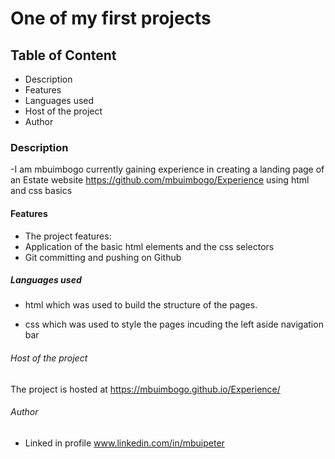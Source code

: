 # One of my first projects

## Table of Content
- Description
- Features
- Languages used
- Host of the project
- Author

### Description
-I am mbuimbogo currently gaining experience in creating a landing page of an Estate website https://github.com/mbuimbogo/Experience using html and css basics

#### Features
- The project features:
- Application of the basic html elements and the css selectors 
- Git committing and pushing on Github

##### Languages used
- html which was used to build the structure of the pages.

- css which was used to style the pages incuding the left aside navigation bar


###### Host of the project
The project is hosted at https://mbuimbogo.github.io/Experience/

###### Author
- Linked in profile www.linkedin.com/in/mbuipeter
